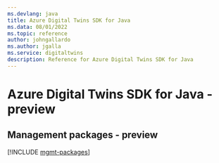 ```yaml
---
ms.devlang: java
title: Azure Digital Twins SDK for Java
ms.data: 08/01/2022
ms.topic: reference
author: johngallardo
ms.author: jgalla
ms.service: digitaltwins
description: Reference for Azure Digital Twins SDK for Java
---
```

# Azure Digital Twins SDK for Java - preview

## Management packages - preview
[!INCLUDE [mgmt-packages](digital-twins-mgmt-index.md)]